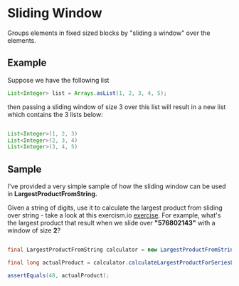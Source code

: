 # Sliding Window

Groups elements in fixed sized blocks by "sliding a window" over the elements.

## Example

Suppose we have the following list

```java
List<Integer> list = Arrays.asList(1, 2, 3, 4, 5);
```

then passing a sliding window of size 3 over this list will result in a new list which contains the 3 lists below:

```java

List<Integer>(1, 2, 3)
List<Integer>(2, 3, 4)
List<Integer>(3, 4, 5)
```


## Sample
I've provided a very simple sample of how the sliding window can be used in **LargestProductFromString.** 

Given a string of digits, use it to calculate the largest product from sliding over string - take a look at this exercism.io 
[exercise](http://exercism.io/exercises/java/largest-series-product/readme). 
For example, what's the largest product that result when we slide over **"576802143"** with a window of size **2**?


```java

final LargestProductFromString calculator = new LargestProductFromString("576802143");

final long actualProduct = calculator.calculateLargestProductForSeriesLength(2);

assertEquals(48, actualProduct);
```
